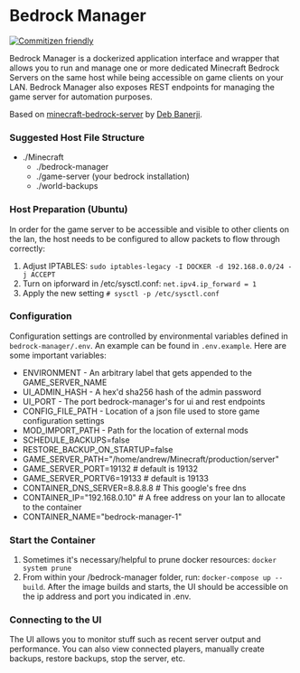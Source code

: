 # Bedrock Manager
[![Commitizen friendly](https://img.shields.io/badge/commitizen-friendly-brightgreen.svg)](http://commitizen.github.io/cz-cli/)

Bedrock Manager is a dockerized application interface and wrapper that allows you to run and manage one or more dedicated Minecraft Bedrock Servers on the same host while being accessible on game clients on your LAN. Bedrock Manager also exposes REST endpoints for managing the game server for automation purposes.

Based on [minecraft-bedrock-server](https://github.com/debkbanerji/minecraft-bedrock-server) by [Deb Banerji](https://github.com/debkbanerji).

### Suggested Host File Structure
- ./Minecraft
    - ./bedrock-manager
    - ./game-server (your bedrock installation)
    - ./world-backups

### Host Preparation (Ubuntu)
In order for the game server to be accessible and visible to other clients on the lan, the host needs to be configured to allow packets to flow through correctly:

1. Adjust IPTABLES:
    `sudo iptables-legacy -I DOCKER -d 192.168.0.0/24 -j ACCEPT`
2. Turn on ipforward in /etc/sysctl.conf:
      `net.ipv4.ip_forward = 1`
3. Apply the new setting
      `# sysctl -p /etc/sysctl.conf`

### Configuration
Configuration settings are controlled by environmental variables defined in `bedrock-manager/.env`. An example can be found in `.env.example`. Here are some important variables:
- ENVIRONMENT - An arbitrary label that gets appended to the GAME_SERVER_NAME
- UI_ADMIN_HASH - A hex'd sha256 hash of the admin password
- UI_PORT - The port bedrock-manager's for ui and rest endpoints 
- CONFIG_FILE_PATH - Location of a json file used to store game configuration settings
- MOD_IMPORT_PATH - Path for the location of external mods
- SCHEDULE_BACKUPS=false
- RESTORE_BACKUP_ON_STARTUP=false
- GAME_SERVER_PATH="/home/andrew/Minecraft/production/server"
- GAME_SERVER_PORT=19132        # default is 19132
- GAME_SERVER_PORTV6=19133      # default is 19133
- CONTAINER_DNS_SERVER=8.8.8.8  # This google's free dns
- CONTAINER_IP="192.168.0.10"   # A free address on your lan to allocate to the container
- CONTAINER_NAME="bedrock-manager-1"

### Start the Container
1. Sometimes it's necessary/helpful to prune docker resources: `docker system prune`
2. From within your /bedrock-manager folder, run: `docker-compose up --build`. After the image builds and starts, the UI should be accessible on the ip address and port you indicated in .env.

### Connecting to the UI
The UI allows you to monitor stuff such as recent server output and performance. You can also view connected players, manually create backups, restore backups, stop the server, etc.
